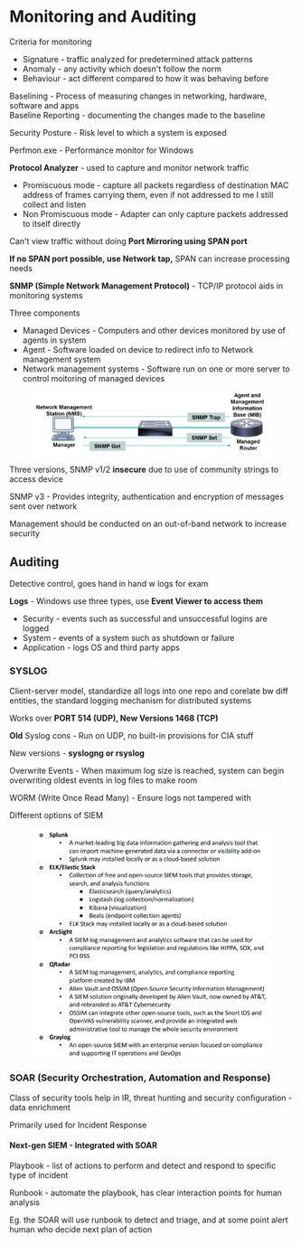 # Monitoring and Auditing

Criteria for monitoring

* Signature - traffic analyzed for predetermined attack patterns
* Anomaly - any activity which doesn't follow the norm&#x20;
* Behaviour - act different compared to how it was behaving before

Baselining - Process of measuring changes in networking, hardware, software and apps\
Baseline Reporting - documenting the changes made to the baseline

Security Posture - Risk level to which a system is exposed

Perfmon.exe - Performance monitor for Windows

**Protocol Analyzer** - used to capture and monitor network traffic

* Promiscuous mode - capture all packets regardless of destination MAC address of frames carrying them, even if not addressed to me I still collect and listen
* Non Promiscuous mode - Adapter can only capture packets addressed to itself directly

Can't view traffic without doing **Port Mirroring using SPAN port**

**If no SPAN port possible, use Network tap,** SPAN can increase processing needs

**SNMP (Simple Network Management Protocol)** - TCP/IP protocol aids in monitoring systems

Three components

* Managed Devices - Computers and other devices monitored by use of agents in system
* Agent - Software loaded on device to redirect info to Network management system
* Network management systems - Software run on one or more server to control moitoring of managed devices

<div align="left">

<figure><img src="../../.gitbook/assets/image (19) (1).png" alt=""><figcaption></figcaption></figure>

</div>

Three versions, SNMP v1/2 **insecure** due to use of community strings to access device

SNMP v3 - Provides integrity, authentication and encryption of messages sent over network

Management should be conducted on an out-of-band network to increase security

## Auditing

Detective control, goes hand in hand w logs for exam&#x20;

**Logs** - Windows use three types, use **Event Viewer to access them**

* Security - events such as successful and unsuccessful logins are logged
* System - events of a system such as shutdown or failure
* Application - logs OS and third party apps

### SYSLOG

Client-server model, standardize all logs into one repo and corelate bw diff entities, the standard logging mechanism for distributed systems

Works over **PORT 514 (UDP), New Versions 1468 (TCP)**

**Old** Syslog cons - Run on UDP, no built-in provisions for CIA stuff

New versions - **syslogng or rsyslog**

Overwrite Events - When maximum log size is reached, system can begin overwriting oldest events in log files to make room

WORM (Write Once Read Many) - Ensure logs not tampered with

Different options of SIEM

<figure><img src="../../.gitbook/assets/image (20) (1).png" alt=""><figcaption></figcaption></figure>

### SOAR (Security Orchestration, Automation and Response)

Class of security tools help in IR, threat hunting and security configuration - data enrichment

Primarily used for Incident Response

#### Next-gen SIEM - Integrated with SOAR

Playbook - list of actions to perform and detect and respond to specific type of incident

Runbook - automate the playbook, has clear interaction points for human analysis

Eg. the SOAR will use runbook to detect and triage, and at some point alert human who decide next plan of action




